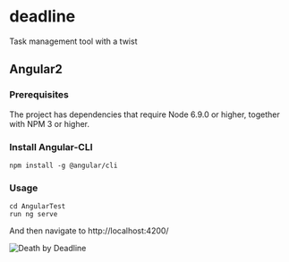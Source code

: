 # deadline
Task management tool with a twist

## Angular2
 
### Prerequisites

The project has dependencies that require Node 6.9.0 or higher, together with NPM 3 or higher.

### Install Angular-CLI
```shell
npm install -g @angular/cli
```

### Usage 
```shell
cd AngularTest
run ng serve
```

And then navigate to http://localhost:4200/
		
![Death by Deadline](https://cdn.dribbble.com/users/60266/screenshots/3117166/deathbydeadline_shot.png)
